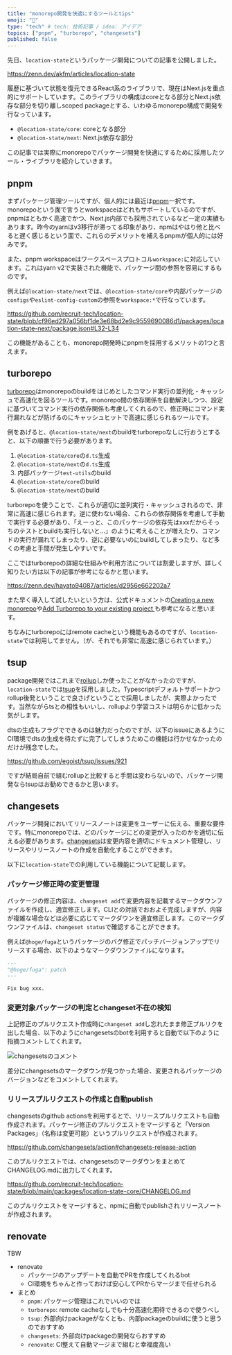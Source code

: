 ```yaml
---
title: "monorepo開発を快適にするツールとtips"
emoji: "💪"
type: "tech" # tech: 技術記事 / idea: アイデア
topics: ["pnpm", "turborepo", "changesets"]
published: false
---
```


先日、`location-state`というパッケージ開発についての記事を公開しました。

https://zenn.dev/akfm/articles/location-state

履歴に基づいて状態を復元できるReact系のライブラリで、現在はNext.jsを重点的にサポートしています。このライブラリの構成はcoreとなる部分とNext.js依存な部分を切り離しscoped packageとする、いわゆるmonorepo構成で開発を行なっています。

- `@location-state/core`: coreとなる部分
- `@location-state/next`: Next.js依存な部分

この記事では実際にmonorepoでパッケージ開発を快適にするために採用したツール・ライブラリを紹介していきます。

## pnpm

まずパッケージ管理ツールですが、個人的には最近は[pnpm](https://pnpm.io/ja/)一択です。monorepoという面で言うとworkspaceはどれもサポートしているのですが、pnpmはともかく高速でかつ、Next.js内部でも採用されているなど一定の実績もあります。昨今のyarnはv3移行が滞ってる印象があり、npmはやはり他と比べると遅く感じるという面で、これらのデメリットを補えるpnpmが個人的には好みです。

また、pnpm workspaceはワークスペースプロトコル`workspace:`に対応しています。これはyarn v2で実装された機能で、パッケージ間の参照を容易にするものです。

例えば`@location-state/next`では、`@location-state/core`や内部パッケージの`configs`や`eslint-config-custom`の参照を`workspace:*`で行なっています。

https://github.com/recruit-tech/location-state/blob/cf96ed297a056bf1de3e68bd2e9c9559690086d1/packages/location-state-next/package.json#L32-L34

この機能があることも、monorepo開発時にpnpmを採用するメリットの1つと言えます。

## turborepo

[turborepo](https://turbo.build/repo)はmonorepoのbuildをはじめとしたコマンド実行の並列化・キャッシュで高速化を図るツールです。monorepo間の依存関係を自動解決しつつ、設定に基づいてコマンド実行の依存関係も考慮してくれるので、修正時にコマンド実行漏れなどが防げるのにキャッシュヒットで高速に感じられるツールです。

例をあげると、`@location-state/next`のbuildをturborepoなしに行おうとすると、以下の順番で行う必要があります。

1. `@location-state/core`の`d.ts`生成
1. `@location-state/next`の`d.ts`生成
1. 内部パッケージ`test-utils`のbuild
1. `@location-state/core`のbuild
1. `@location-state/next`のbuild

turborepoを使うことで、これらが適切に並列実行・キャッシュされるので、非常に高速に感じられます。逆に使わない場合、これらの依存関係を考慮して手動で実行する必要があり、「えーっと、このパッケージの依存先はxxxだからそっちのテストとbuildも実行しないと...」のように考えることが増えたり、コマンドの実行が漏れてしまったり、逆に必要ないのにbuildしてしまったり、など多くの考慮と手間が発生しやすいです。

ここではturborepoの詳細な仕組みや利用方法については割愛しますが、詳しく知りたい方は以下の記事が参考になるかと思います。

https://zenn.dev/hayato94087/articles/d2956e662202a7

また早く導入して試したいという方は、公式ドキュメントの[Creating a new monorepo](https://turbo.build/repo/docs/getting-started/create-new)や[Add Turborepo to your existing project
](https://turbo.build/repo/docs/getting-started/add-to-project)も参考になると思います。

ちなみにturborepoにはremote cacheという機能もあるのですが、`location-state`では利用してません。（が、それでも非常に高速に感じられています。）

## tsup

package開発ではこれまで[rollup](https://rollupjs.org/)しか使ったことがなかったのですが、`location-state`では[tsup](https://tsup.egoist.dev/)を採用しました。Typescriptデフォルトサポートかつrollup後発ということで良さげということで採用しましたが、実際よかったです。当然ながらtsとの相性もいいし、rollupより学習コストは明らかに低かった気がします。

dtsの生成もフラグでできるのは魅力だったのですが、以下のissueにあるようにCI環境でdtsの生成を待たずに完了してしまうためこの機能は行かせなかったのだけが残念でした。

https://github.com/egoist/tsup/issues/921

ですが結局自前で組むrollupと比較すると手間は変わらないので、パッケージ開発ならtsupはお勧めできるかと思います。

## changesets

パッケージ開発においてリリースノートは変更をユーザーに伝える、重要な要件です。特にmonorepoでは、どのパッケージにどの変更が入ったのかを適切に伝える必要があります。[changesets](https://github.com/changesets/changesets/tree/main)は変更内容を適切にドキュメント管理し、リリースやリリースノートの作成を自動化することができます。

以下に`location-state`での利用している機能について記載します。

### パッケージ修正時の変更管理

パッケージの修正内容は、`changeset add`で変更内容を記載するマークダウンファイルを作成し、適宜修正します。CLIとの対話でおおよそ完成しますが、内容が複雑な場合などは必要に応じてマークダウンを適宜修正します。このマークダウンファイルは、`changeset status`で確認することができます。

例えば`@hoge/fuga`というパッケージのバグ修正でパッチバージョンアップでリリースする場合、以下のようなマークダウンファイルになります。

```md
---
"@hoge/fuga": patch
---

Fix bug xxx.
```

### 変更対象パッケージの判定とchangeset不在の検知

上記修正のプルリクエスト作成時に`changeset add`し忘れたまま修正プルリクを出した場合、以下のようにchangesetsのbotを利用すると自動で以下のように指摘コメントしてくれます。

![changesetsのコメント](https://user-images.githubusercontent.com/11481355/66183943-dc418680-e6bd-11e9-998d-e43f90a974bd.png)

差分にchangesetsのマークダウンが見つかった場合、変更されるパッケージのバージョンなどをコメントしてくれます。

### リリースプルリクエストの作成と自動publish

changesetsのgithub actionsを利用するとで、リリースプルリクエストも自動作成されます。パッケージ修正のプルリクエストをマージすると「Version Packages」（名称は変更可能）というプルリクエストが作成されます。

https://github.com/changesets/action#changesets-release-action

このプルリクエストでは、changesetsのマークダウンをまとめてCHANGELOG.mdに出力してくれます。

https://github.com/recruit-tech/location-state/blob/main/packages/location-state-core/CHANGELOG.md

このプルリクエストをマージすると、npmに自動でpublishされリリースノートが作成されます。

## renovate

TBW

- renovate
  - パッケージのアップデートを自動でPRを作成してくれるbot
  - CI環境をちゃんと作っておけば安心してPRからマージまで任せられる
- まとめ
  - `pnpm`: パッケージ管理はこれでいいのでは
  - `turborepo`: remote cacheなしでも十分高速化期待できるので使うべし
  - `tsup`: 外部向けpackageがなくとも、内部packageのbuildに使うと思うのでおすすめ
  - `changesets`: 外部向けpackageの開発ならおすすめ
  - `renovate`: CI整えて自動マージまで組むと幸福度高い

